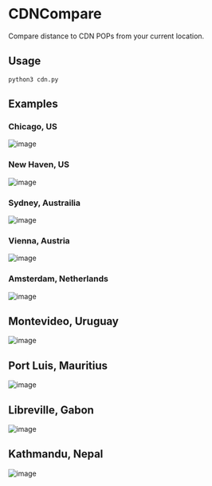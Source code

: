 # CDNCompare
Compare distance to CDN POPs from your current location.

## Usage
`python3 cdn.py`

## Examples

### Chicago, US
![image](https://user-images.githubusercontent.com/59586759/214629618-35fbcc70-dda3-4369-bbc0-0f9cd7051ceb.png)

### New Haven, US
![image](https://user-images.githubusercontent.com/59586759/214629758-f93dd027-4a8d-4d0b-b6e9-67c894e0a71f.png)

### Sydney, Austrailia
![image](https://user-images.githubusercontent.com/59586759/214630837-ba146e5d-f6bf-4477-bca0-ab126e8c3d36.png)

### Vienna, Austria
![image](https://user-images.githubusercontent.com/59586759/214636093-ed069bb2-608a-40bf-a3c2-736adad15c1b.png)

### Amsterdam, Netherlands
![image](https://user-images.githubusercontent.com/59586759/214636816-b3bc7f69-b95d-4528-85ee-fccb6ade488a.png)

## Montevideo, Uruguay
![image](https://user-images.githubusercontent.com/59586759/214690431-94efbbf6-dee9-4a5e-b1ad-f2894c1f4bef.png)

## Port Luis, Mauritius
![image](https://user-images.githubusercontent.com/59586759/214690966-0d223db5-ef91-45f1-924e-872d104dff6b.png)

## Libreville, Gabon
![image](https://user-images.githubusercontent.com/59586759/214692162-3b9e73ea-9c36-4f9b-a01a-d506acad1672.png)

## Kathmandu, Nepal
![image](https://user-images.githubusercontent.com/59586759/214693505-8d856cb9-7e30-4e8d-88a2-23604a230906.png)
